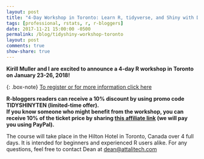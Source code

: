 ```yaml
---
layout: post
title: "4-Day Workshop in Toronto: Learn R, tidyverse, and Shiny with Dean Attali and Kirill Muller"
tags: [professional, rstats, r, r-bloggers]
date: 2017-11-21 15:00:00 -0500
permalink: /blog/tidyshiny-workshop-toronto
layout: post
comments: true
show-share: true
---
```


**Kirill Muller and I are excited to announce a 4-day R workshop in Toronto on January 23-26, 2018!**

{: .box-note}
[To register or for more information click here](https://www.eventbrite.com/e/modern-r-data-processing-visualization-and-reporting-with-r-tickets-39862492789?aff=rbloggerstrack)

**R-bloggers readers can receive a 10% discount by using promo code TIDYSHINYTEN (limited-time offer).  
If you know someone who might benefit from the workshop, you can receive 10% of the ticket price by sharing [this affiliate link](https://www.eventbrite.com/affiliate-register?eid=39862492789&affid=189033529) (we will pay you using PayPal).**

The course will take place in the Hilton Hotel in Toronto, Canada over 4 full days. It is intended for beginners and experienced R users alike. For any questions, feel free to contact Dean at dean@attalitech.com
